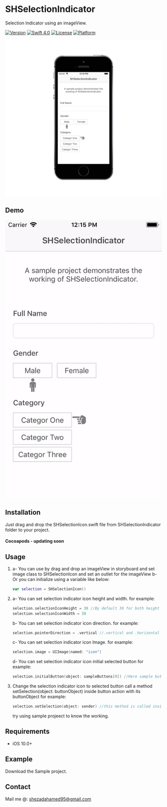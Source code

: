 # SHSelectionIndicator
Selection Indicator using an imageView.

[![Version](https://img.shields.io/cocoapods/v/SHSnackBarView.svg?style=flat)](https://cocoapods.org/pods/SHSelectionIndicator)
[![Swift 4.0](https://img.shields.io/badge/Swift-4-orange.svg?style=flat)](https://developer.apple.com/swift/)
[![License](https://img.shields.io/badge/license-MIT-blue.svg?style=flat)](LICENSE)
[![Platform](https://img.shields.io/badge/platform-ios-blue.svg?style=flat)](https://cocoapods.org/pods/SHSelectionIndicator)

<img src="/Screenshots/Sample1.png" /> 

## Demo
<img src="/screenshots/sample1.gif" />

## Installation
Just drag and drop the SHSelectionIcon.swift file from SHSelectionIndicator folder to your project.
#### Cocoapods - updating soon

## Usage

1. a- You can use by drag and drop an imageView in storyboard and set image class to SHSelectionIcon and set an outlet for the imageView
   b-  Or you can initialize using a variable like below:
   ```swift
   var selection = SHSelectionIcon()
   ```
2. a- You can set selection indicator icon height and width.
    for example:
    ```swift
    selection.selectionIconHeight = 30 //By default 30 for both height and width
    selection.selectionIconWidth = 30
    ```
    b- You can set selection indicator icon direction.
    for example: 
    ```swift
    selection.pointerDirection = .vertical //.vertical and .horizontal are available
    ```
    c- You can set selection indicator icon Image.
    for example:
    ```swift
    selection.image = UIImage(named: "icon")
    ```
    d- You can set selection indicator icon initial selected button
    for example:
    ```swift
    selection.initialButton(object: sampleButtons[0]) //Here sample buttons is a collection of buttons
    ```
3. Change the selection indicator icon to selected button
    call a method setSelection(object: buttonObject) inside button action with its buttonObject
    for example:
    ```swift
    selection.setSelection(object: sender) //this method is called inside action of selected button
    ```
    try using sample projeect to know the working.
    
## Requirements

* iOS 10.0+

## Example

Download the Sample project.

## Contact

Mail me @: shezadahamed95@gmail.com
